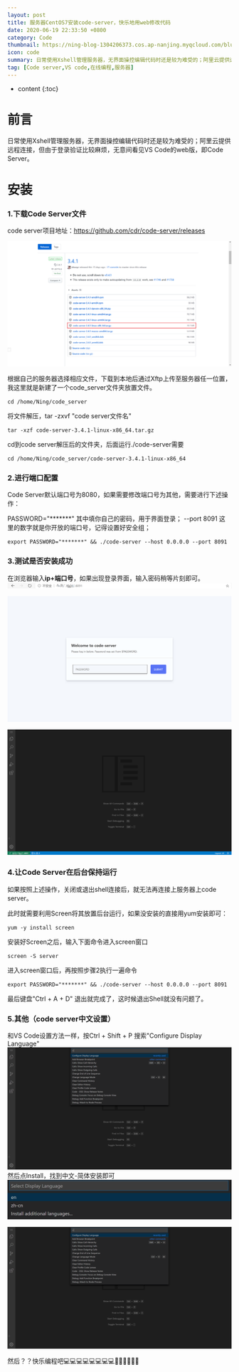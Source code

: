 ```yaml
---
layout: post
title: 服务器CentOS7安装code-server，快乐地用web修改代码
date: 2020-06-19 22:33:50 +0800
category: Code
thumbnail: https://ning-blog-1304206373.cos.ap-nanjing.myqcloud.com/blur-close-up-code-computer-546819-524c72d599c7470489c543f29c5bcc5e.jpg
icon: code
summary: 日常使用Xshell管理服务器，无界面操控编辑代码时还是较为难受的；阿里云提供远程连接，但由于登录验证比较麻烦，无意间看见VSCode的web版，即CodeServer。
tag: [Code server,VS code,在线编程,服务器]
---
```


* content
{:toc}

# 前言
日常使用Xshell管理服务器，无界面操控编辑代码时还是较为难受的；阿里云提供远程连接，但由于登录验证比较麻烦，无意间看见VS Code的web版，即Code Server。

# 安装
### 1.下载Code Server文件
code server项目地址：https://github.com/cdr/code-server/releases

![image.png](https://raw.githubusercontent.com/Ning-Qie/Ning-Qie.github.io/master/ning_file/image/image-0e507a3b215f4a12943316a43dab0043.png)

根据自己的服务器选择相应文件，下载到本地后通过Xftp上传至服务器任一位置，我这里就是新建了一个code_server文件夹放置文件。

```language
cd /home/Ning/code_server
```
将文件解压，tar -zxvf "code server文件名"
```language
tar -xzf code-server-3.4.1-linux-x86_64.tar.gz
```
cd到code server解压后的文件夹，后面运行./code-server需要
```language
cd /home/Ning/code_server/code-server-3.4.1-linux-x86_64
```

### 2.进行端口配置
Code Server默认端口号为8080，如果需要修改端口号为其他，需要进行下述操作：

PASSWORD="*******"   其中填你自己的密码，用于界面登录；
--port 8091 这里的数字就是你开放的端口号，记得设置好安全组；
```language
export PASSWORD="*******" && ./code-server --host 0.0.0.0 --port 8091
```

### 3.测试是否安装成功
在浏览器输入**ip+端口号**，如果出现登录界面，输入密码稍等片刻即可。
![image.png](https://raw.githubusercontent.com/Ning-Qie/Ning-Qie.github.io/master/ning_file/image/image-ac285cb2d2d9414a8b8e2fd41797f98f.png)

![image.png](https://raw.githubusercontent.com/Ning-Qie/Ning-Qie.github.io/master/ning_file/image/image-bf99594fda884707b62f846946b920a0.png)

![image.png](https://raw.githubusercontent.com/Ning-Qie/Ning-Qie.github.io/master/ning_file/image/image-0408728818fc43b9af49a6057cc664ff.png)

### 4.让Code Server在后台保持运行
如果按照上述操作，关闭或退出shell连接后，就无法再连接上服务器上code server。

此时就需要利用Screen将其放置后台运行，如果没安装的直接用yum安装即可：
```language
yum -y install screen
```
安装好Screen之后，输入下面命令进入screen窗口
```language
screen -S server
```

进入screen窗口后，再按照步骤2执行一遍命令
```language
export PASSWORD="*******" && ./code-server --host 0.0.0.0 --port 8091
```
最后键盘"Ctrl + A + D" 退出就完成了，这时候退出Shell就没有问题了。

### 5.其他（code server中文设置）
和VS Code设置方法一样，按Ctrl + Shift + P
搜索"Configure Display Language"
![image.png](https://raw.githubusercontent.com/Ning-Qie/Ning-Qie.github.io/master/ning_file/image/image-db5b46eec4b74c568c42055f60ab1b3e.png)
然后点Install，找到中文-简体安装即可
![image.png](https://raw.githubusercontent.com/Ning-Qie/Ning-Qie.github.io/master/ning_file/image/image-2e6e11f9882f4c19862de4799c4f2182.png)

![image.png](https://raw.githubusercontent.com/Ning-Qie/Ning-Qie.github.io/master/ning_file/image/image-db5b46eec4b74c568c42055f60ab1b3e.png)



然后？？快乐编程吧💻💻💻💻💻💻💻💻🎉🎉🎉🎉🎉🎉